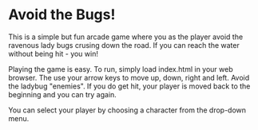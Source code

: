 # Avoid the Bugs!

This is a simple but fun arcade game where you as the player avoid the
ravenous lady bugs crusing down the road.  If you can reach the water
without being hit - you win!

Playing the game is easy.  To run, simply load index.html in your web
browser.  The use your arrow keys to move up, down, right and left.
Avoid the ladybug "enemies".  If you do get hit, your player is moved
back to the beginning and you can try again.

You can select your player by choosing a character from the drop-down
menu.
